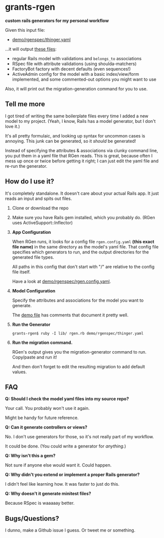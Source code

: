 # grants-rgen
**custom rails generators for my personal workflow**

Given this input file:

* [demo/rgenspec/thinger.yaml](demo/rgenspec/thinger.yaml)

...it will output [these files](/demo/output/):

* regular Rails model with validations and `belongs_to` associations
* RSpec file with attribute validations (using shoulda-matchers)
* FactoryBot factory with decent defaults (even sequences!)
* ActiveAdmin config for the model with a basic index/view/form implemented,
  and some commented-out options you might want to use

Also, it will print out the migration-generation command for you to use.

## Tell me more

I got tired of writing the same boilerplate files every time I
added a new model to my project.
(Yeah, I know, Rails has a model generator, but I don't love it.)

It's all pretty formulaic, and
looking up syntax for uncommon cases is annoying.
This junk can be generated, so it *should* be generated!

Instead of specifying the attributes & associations via clunky command line,
you put them in a yaml file that RGen reads.  This is great, because often I
mess up once or twice before getting it right; I can just edit
the yaml file and re-run the generator.

## How do I use it?

It's completely standalone.  It doesn't care about your actual Rails app.
It just reads an input and spits out files.

1. Clone or download the repo

2. Make sure you have Rails gem installed, which you probably do. (RGen uses ActiveSupport::Inflector)

3. **App Configuration**

    When RGen runs, it looks for a config file `rgen.config.yaml` **(this exact file name)**
    in the same directory as the model's yaml file.
    That config file specifies which generators to run, and the output directories for the generated
    file types.
    
    All paths in this config that don't start with "/" are relative to the config file itself.
    
    Have a look at [demo/rgenspec/rgen.config.yaml](demo/rgenspec/rgen.config.yaml).

4. **Model Configuration**

    Specify the attributes and associations for the model you want to generate.
    
    The [demo file](demo/rgenspec/thinger.yaml) has comments that document it pretty well.

5. **Run the Generator**
    
    `grants-rgen$ ruby -I lib/ rgen.rb demo/rgenspec/thinger.yaml`

6. **Run the migration command.**

    RGen's output gives you the migration-generator command to run.  Copy/paste and run it!

    And then don't forget to edit the resulting migration to add default values.

## FAQ

**Q: Should I check the model yaml files into my source repo?**

Your call.  You probably won't use it again.

Might be handy for future reference.

**Q: Can it generate controllers or views?**

No.  I don't use generators for those, so it's not really part of my workflow.

It could be done. (You could write a generator for _anything_.)

**Q: Why isn't this a gem?**

Not sure if anyone else would want it.  Could happen.

**Q: Why didn't you extend or implement a proper Rails generator?**

I didn't feel like learning how.
It was faster to just do this.

**Q: Why doesn't it generate minitest files?**

Because RSpec is waaaaay better.

## Bugs/Questions?

I dunno, make a Github issue I guess.  Or tweet me or something.
